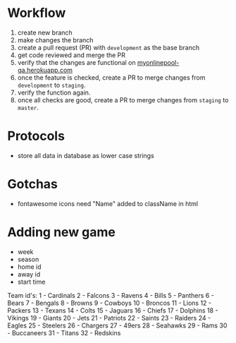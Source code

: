 # Workflow

1.  create new branch
2.  make changes the branch
3.  create a pull request (PR) with `development` as the base branch
4.  get code reviewed and merge the PR
5.  verify that the changes are functional on [myonlinepool-qa.herokuapp.com](myonlinepool-qa.herokuapp.com)
6.  once the feature is checked, create a PR to merge changes from `development` to `staging`.
7.  verify the function again.
8.  once all checks are good, create a PR to merge changes from `staging` to `master`.

# Protocols

* store all data in database as lower case strings

# Gotchas

* fontawesome icons need "Name" added to className in html

# Adding new game

* week
* season
* home id
* away id
* start time

Team id's:
1 - Cardinals
2 - Falcons
3 - Ravens
4 - Bills
5 - Panthers
6 - Bears
7 - Bengals
8 - Browns
9 - Cowboys
10 - Broncos
11 - Lions
12 - Packers
13 - Texans
14 - Colts
15 - Jaguars
16 - Chiefs
17 - Dolphins
18 - Vikings
19 - Giants
20 - Jets
21 - Patriots
22 - Saints
23 - Raiders
24 - Eagles
25 - Steelers
26 - Chargers
27 - 49ers
28 - Seahawks
29 - Rams
30 - Buccaneers
31 - Titans
32 - Redskins
